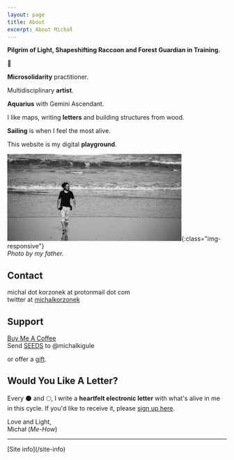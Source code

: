 ```yaml
---
layout: page
title: About
excerpt: About Michał
---
```


<b>Pilgrim of Light, Shapeshifting Raccoon and Forest Guardian in Training.</b>

🌳

**Microsolidarity** practitioner.

Multidisciplinary **artist**.

**Aquarius** with Gemini Ascendant.

I like maps, writing **letters** and building structures from wood. 

**Sailing** is when I feel the most alive.

This website is my digital **playground**.

![Michal Waves](/assets/michal-waves.jpg){:class="img-responsive"}<br>
*Photo by my father.*

## Contact

michal dot korzonek at protonmail dot com<br>
twitter at <a href="https://twitter.com/michalkorzonek" target="_blank"> michalkorzonek</a><br>

## Support 
<a href="https://buymeacoffee.com/michalkorzonek" target="_blank">Buy Me A Coffee</a> <br>
Send <a href="https://joinseeds.earth/" target="_blank"> SEEDS</a> to @michalkigule

or offer a [gift](/gift).

## Would You Like A Letter?

Every 🌑 and 🌕, I write a **heartfelt electronic letter** with what's alive in me in this cycle. If you'd like to receive it, please <a href="https://michalkorzonek.substack.com" target="_blank">sign up here</a>.

Love and Light,<br>
Michał (*Me-How*)

<hr>
[Site info](/site-info)
